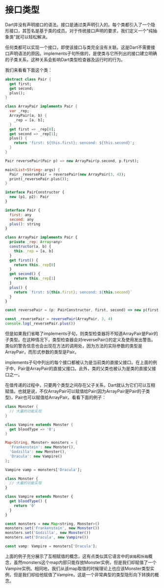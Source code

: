 # 接口类型

Dart并没有声明接口的语法。接口是通过类声明引入的。每个类都引入了一个隐形接口，其签名是基于类的成员。对于传统接口声明的要求，我们定义一个"纯抽象类"就可以轻松解决。   

任何类都可以实现一个接口，即使该接口与类完全没有关联。这是Dart不需要接口声明语法的原因。implements子句所做的，是使类与它所列出的接口建立明确的子类关系，这种关系会影响Dart类型检查器及运行时的行为。   

我们来看看下面这个类：   

<!--sec data-title="Dart" data-id="section0" data-show=true ces-->
```dart
abstract class Pair {
  get first;
  get second;
  plus();
}

class ArrayPair implements Pair {
  var _rep;
  ArrayPair(a, b) {
    _rep = [a, b];
  }
  get first => _rep[0];
  get second => _rep[1];
  plus() {
    return 'first: ${this.first}; sencond: ${this.second}';
  }
}

Pair reversePair(Pair p) => new ArrayPair(p.second, p.first);

main(List<String> args) {
  Pair _reversePair = reversePair(new ArrayPair(3, 4));
  print(_reversePair.plus());
}
```
<!--endsec-->

<!--sec data-title="TypeScript" data-id="section1" data-show=true data-collapse=false ces-->
```javascript
interface PairConstructor {
  new (p1, p2): Pair
}

interface Pair {
  first: any
  second: any
  plus(): string
}

class ArrayPair implements Pair {
  private _rep: Array<any>
  constructor(a, b) {
    this._rep = [a, b]
  }
  get first() {
    return this._rep[0]
  }
  get second() {
    return this._rep[1]
  }
  plus() {
    return `first: ${this.first}; sencond: ${this.second}`
  }
}

const reversePair = (p: PairConstructor, first, second) => new p(first, second)

const _reversePair = reversePair(ArrayPair, 3, 4)
console.log(_reversePair.plus())
```
<!--endsec-->

但是如果我们省略了implements子句，则类型检查器将不知道ArrayPair是Pair的子类型。在这种情况下，类型检查器会对reversePair()的定义及使用发出警告。类似的警告信息也会出现在方法的调用处，因为方法的实际参数的类型是ArrayPair，而形式参数的类型是Pair。   

implements子句中列出的每个接口都被认为是当前类的直接父接口。在上面的例子中，Pair是ArrayPair的直接父接口。此外，类的父类也被认为是类的直接父接口之一。   

在值传递的过程中，只要两个类型之间存在父子关系，Dart就认为它们可以互相赋值。也就是说，不仅ArrayPair可以赋值给Pair(因为ArrayPair是Pair的子类型)，Pair也可以赋值给ArrayPair。看看下面的例子：   

<!--sec data-title="Dart" data-id="section2" data-show=true ces-->
```dart
class Monster {
  // 大量的功能实现
}

class Vampire extends Monster {
  get bloodType => '0';
}

Map<String, Monster> monsters = {
  'Frankenstein': new Monster(),
  'Godzilla': new Monster(),
  'Dracula': new Vampire()
};

Vampire vamp = monsters['Dracula'];
```
<!--endsec-->

<!--sec data-title="TypeScript" data-id="section3" data-show=true ces-->
```javascript
class Monster {
  // 大量的功能实现
}

class Vampire extends Monster {
  get bloodType() {
    return '0'
  }
}

const monsters = new Map<string, Monster>()
monsters.set('Frankenstein', new Monster())
monsters.set('Godzilla', new Monster())
monsters.set('Dracula', new Vampire())

const vamp: Vampire = monsters['Dracula'];
```
<!--endsec-->

上面的例子充分展示了互相赋值的概念，这有点类似其它语言中的`装箱`和`拆箱`概念，虽然monsters这个map内部只能存放Monster实例，但是我们却赋值了一个Vampire实例。相同地，我们从该map取值的时候理论上也应该Monster类型实例，但是我们却给他赋值了Vampire。这是一个非常典型的类型隐形向下转换的概念。    
